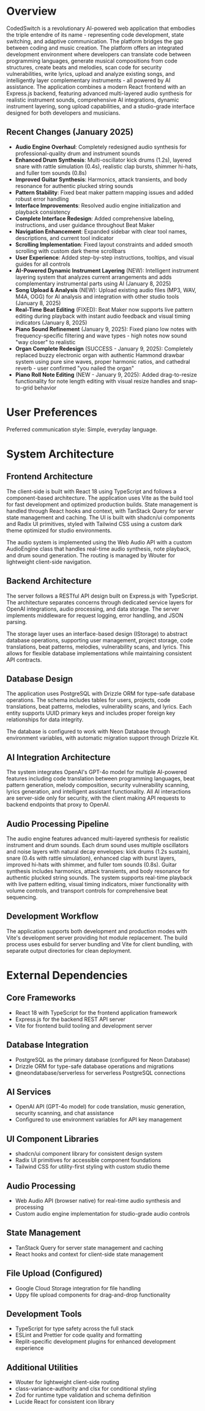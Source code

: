 # Overview

CodedSwitch is a revolutionary AI-powered web application that embodies the triple entendre of its name - representing code development, state switching, and adaptive communication. The platform bridges the gap between coding and music creation. The platform offers an integrated development environment where developers can translate code between programming languages, generate musical compositions from code structures, create beats and melodies, scan code for security vulnerabilities, write lyrics, upload and analyze existing songs, and intelligently layer complementary instruments - all powered by AI assistance. The application combines a modern React frontend with an Express.js backend, featuring advanced multi-layered audio synthesis for realistic instrument sounds, comprehensive AI integrations, dynamic instrument layering, song upload capabilities, and a studio-grade interface designed for both developers and musicians.

## Recent Changes (January 2025)
- **Audio Engine Overhaul**: Completely redesigned audio synthesis for professional-quality drum and instrument sounds
- **Enhanced Drum Synthesis**: Multi-oscillator kick drums (1.2s), layered snare with rattle simulation (0.4s), realistic clap bursts, shimmer hi-hats, and fuller tom sounds (0.8s)
- **Improved Guitar Synthesis**: Harmonics, attack transients, and body resonance for authentic plucked string sounds
- **Pattern Stability**: Fixed beat maker pattern mapping issues and added robust error handling
- **Interface Improvements**: Resolved audio engine initialization and playback consistency
- **Complete Interface Redesign**: Added comprehensive labeling, instructions, and user guidance throughout Beat Maker
- **Navigation Enhancement**: Expanded sidebar with clear tool names, descriptions, and current tool indicator
- **Scrolling Implementation**: Fixed layout constraints and added smooth scrolling with custom dark theme scrollbars
- **User Experience**: Added step-by-step instructions, tooltips, and visual guides for all controls
- **AI-Powered Dynamic Instrument Layering** (NEW): Intelligent instrument layering system that analyzes current arrangements and adds complementary instrumental parts using AI (January 8, 2025)
- **Song Upload & Analysis** (NEW): Upload existing audio files (MP3, WAV, M4A, OGG) for AI analysis and integration with other studio tools (January 8, 2025)
- **Real-Time Beat Editing** (FIXED): Beat Maker now supports live pattern editing during playback with instant audio feedback and visual timing indicators (January 8, 2025)
- **Piano Sound Refinement** (January 9, 2025): Fixed piano low notes with frequency-specific filtering and wave types - high notes now sound "way closer" to realistic
- **Organ Complete Redesign** (SUCCESS - January 9, 2025): Completely replaced buzzy electronic organ with authentic Hammond drawbar system using pure sine waves, proper harmonic ratios, and cathedral reverb - user confirmed "you nailed the organ"
- **Piano Roll Note Editing** (NEW - January 9, 2025): Added drag-to-resize functionality for note length editing with visual resize handles and snap-to-grid behavior

# User Preferences

Preferred communication style: Simple, everyday language.

# System Architecture

## Frontend Architecture
The client-side is built with React 18 using TypeScript and follows a component-based architecture. The application uses Vite as the build tool for fast development and optimized production builds. State management is handled through React hooks and context, with TanStack Query for server state management and caching. The UI is built with shadcn/ui components and Radix UI primitives, styled with Tailwind CSS using a custom dark theme optimized for studio environments.

The audio system is implemented using the Web Audio API with a custom AudioEngine class that handles real-time audio synthesis, note playback, and drum sound generation. The routing is managed by Wouter for lightweight client-side navigation.

## Backend Architecture
The server follows a RESTful API design built on Express.js with TypeScript. The architecture separates concerns through dedicated service layers for OpenAI integrations, audio processing, and data storage. The server implements middleware for request logging, error handling, and JSON parsing.

The storage layer uses an interface-based design (IStorage) to abstract database operations, supporting user management, project storage, code translations, beat patterns, melodies, vulnerability scans, and lyrics. This allows for flexible database implementations while maintaining consistent API contracts.

## Database Design
The application uses PostgreSQL with Drizzle ORM for type-safe database operations. The schema includes tables for users, projects, code translations, beat patterns, melodies, vulnerability scans, and lyrics. Each entity supports UUID primary keys and includes proper foreign key relationships for data integrity.

The database is configured to work with Neon Database through environment variables, with automatic migration support through Drizzle Kit.

## AI Integration Architecture
The system integrates OpenAI's GPT-4o model for multiple AI-powered features including code translation between programming languages, beat pattern generation, melody composition, security vulnerability scanning, lyrics generation, and intelligent assistant functionality. All AI interactions are server-side only for security, with the client making API requests to backend endpoints that proxy to OpenAI.

## Audio Processing Pipeline
The audio engine features advanced multi-layered synthesis for realistic instrument and drum sounds. Each drum sound uses multiple oscillators and noise layers with natural decay envelopes: kick drums (1.2s sustain), snare (0.4s with rattle simulation), enhanced clap with burst layers, improved hi-hats with shimmer, and fuller tom sounds (0.8s). Guitar synthesis includes harmonics, attack transients, and body resonance for authentic plucked string sounds. The system supports real-time playback with live pattern editing, visual timing indicators, mixer functionality with volume controls, and transport controls for comprehensive beat sequencing.

## Development Workflow
The application supports both development and production modes with Vite's development server providing hot module replacement. The build process uses esbuild for server bundling and Vite for client bundling, with separate output directories for clean deployment.

# External Dependencies

## Core Frameworks
- React 18 with TypeScript for the frontend application framework
- Express.js for the backend REST API server
- Vite for frontend build tooling and development server

## Database Integration
- PostgreSQL as the primary database (configured for Neon Database)
- Drizzle ORM for type-safe database operations and migrations
- @neondatabase/serverless for serverless PostgreSQL connections

## AI Services
- OpenAI API (GPT-4o model) for code translation, music generation, security scanning, and chat assistance
- Configured to use environment variables for API key management

## UI Component Libraries
- shadcn/ui component library for consistent design system
- Radix UI primitives for accessible component foundations
- Tailwind CSS for utility-first styling with custom studio theme

## Audio Processing
- Web Audio API (browser native) for real-time audio synthesis and processing
- Custom audio engine implementation for studio-grade audio controls

## State Management
- TanStack Query for server state management and caching
- React hooks and context for client-side state management

## File Upload (Configured)
- Google Cloud Storage integration for file handling
- Uppy file upload components for drag-and-drop functionality

## Development Tools
- TypeScript for type safety across the full stack
- ESLint and Prettier for code quality and formatting
- Replit-specific development plugins for enhanced development experience

## Additional Utilities
- Wouter for lightweight client-side routing
- class-variance-authority and clsx for conditional styling
- Zod for runtime type validation and schema definition
- Lucide React for consistent icon library